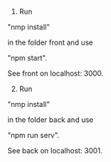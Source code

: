 1. Run

"nmp install"

in the folder front and use

"npm start".

See front on localhost: 3000.

2. Run

"nmp install"

in the folder back and use

"npm run serv".

See back on localhost: 3001.


